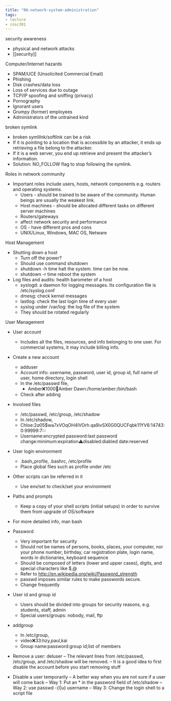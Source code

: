 ```yaml
---
title: "06-network-system-administration"
tags: 
- lecture
- cosc301
---
```



security awareness
- physical and network attacks
- [[security]]

Computer/Internet hazards 
- SPAM/UCE (Unsolicited Commercial Email) 
- Phishing 
- Disk crashes/data loss 
- Loss of services due to outage 
- TCP/IP spoofing and sniffing (privacy) 
- Pornography 
- Ignorant users 
- Grumpy (former) employees 
- Administrators of the untrained kind

broken symlink
- broken symlilnk/softlink can be a risk
- If it is pointing to a location that is accessible by an attacker, it ends up retrieving a file belong to the attacker. 
- If it is a web server, you end up retrieve and present the attacker’s information. 
- Solution: NO_FOLLOW flag to stop following the symlink.

Roles in network community
- Important roles include users, hosts, network components e.g. routers and operating systems. 
	- Users - should be trained to be aware of the community. Human beings are usually the weakest link. 
	- Host machines - should be allocated different tasks on different server machines 
	- Routers/gateways 
	- affect network security and performance 
	- OS - have different pros and cons 
	- UNIX/Linux, Windows, MAC OS, Netware


Host Management 
- Shutting down a host 
	- Turn off the power? 
	- Should use command shutdown 
	- shutdown -h time halt the system. time can be now. 
	- shutdown -r time reboot the system 
- Log files and audits: health barometer of a host 
	- syslogd: a daemon for logging messages. Its configuration file is /etc/syslog.conf 
	- dmesg: check kernel messages 
	- lastlog: check the last login time of every user 
	- syslog under /var/log: the log file of the system 
	- They should be rotated regularly

User Management 
- User account 
	- Includes all the files, resources, and info belonging to one user. For commercial systems, it may include billing info. 
- Create a new account 
	- adduser 
	- Account info: username, password, user id, group id, full name of user, home directory, login shell 
	- In the /etc/passwd file, 
		- Amber:x:1000:100:Amber Dawn:/home/amber:/bin/bash 
	- Check after adding
- Involved files 
	- /etc/passwd, /etc/group, /etc/shadow 
	- In /etc/shadow, 
	- Chloe:$2a$05$wa7xVOqOH4lVOrh.qa9ivSX0G0QUCFqbk11YV6:14743:0:99999:7::: 
	- Username:encrypted password:last password change:minimum:expiration:warning:disabled:diabled date:reserved 
- User login environment 
	- .bash_profile, .bashrc, /etc/profile 
	- Place global files such as profile under /etc 
- Other scripts can be referred in it 
	- Use env/set to check/set your environment 
- Paths and prompts 
	- Keep a copy of your shell scripts (initial setups) in order to survive them from upgrade of OS/software 
- For more detailed info, man bash
- Password 
	- Very important for security 
	- Should not be names of persons, books, places, your computer, nor your phone number, birthday, car registration plate, login name, words in dictionaries, keyboard sequence 
	- Should be composed of letters (lower and upper cases), digits, and special characters like $,@ 
	- Refer to http://en.wikipedia.org/wiki/Password_strength 
	- passwd imposes similar rules to make passwords secure. 
	- Change frequently 
- User id and group id 
	- Users should be divided into groups for security reasons, e.g. students, staff, admin 
	- Special users/groups: nobody, mail, ftp 
- addgroup 
	- In /etc/group, 
	- video:x:33:hzy,paul,kai 
	- Group name:password:group id;list of members

- Remove a user: deluser – The relevant lines from /etc/passwd, /etc/group, and /etc/shadow will be removed. – It is a good idea to first disable the account before you start removing stuff 
- Disable a user temporarily – A better way when you are not sure if a user will come back – Way 1: Put an * in the password field of /etc/shadow – Way 2: use passwd -{l|u} username – Way 3: Change the login shell to a script file